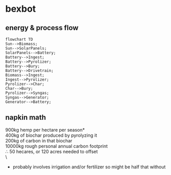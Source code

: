 # bexbot

## energy & process flow
```mermaid
flowchart TD
Sun-->Biomass;
Sun-->SolarPanels;
SolarPanels-->Battery;
Battery-->Ingest;
Battery-->Pyrolizer;
Battery-->Bury;
Battery-->Drivetrain;
Biomass-->Ingest;
Ingest-->Pyrolizer;
Pyrolizer-->Char;
Char-->Bury;
Pyrolizer-->Syngas;
Syngas-->Generator;
Generator-->Battery;
```


## napkin math
900kg hemp per hectare per season*\
400kg of biochar produced by pyrolyzing it\
200kg of carbon in that biochar\
10000kg rough personal annual carbon footprint\
∴ 50 hecares, or 120 acres needed to offset \
\
* probably involves irrigation and/or fertilizer so might be half that without

